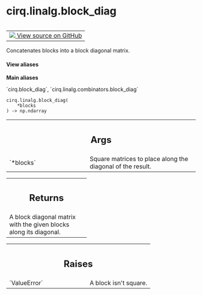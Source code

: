 <div itemscope itemtype="http://developers.google.com/ReferenceObject">
<meta itemprop="name" content="cirq.linalg.block_diag" />
<meta itemprop="path" content="Stable" />
</div>

# cirq.linalg.block_diag

<!-- Insert buttons and diff -->

<table class="tfo-notebook-buttons tfo-api" align="left">

<td>
  <a target="_blank" href="https://github.com/quantumlib/cirq/tree/master/cirq/linalg/combinators.py">
    <img src="https://www.tensorflow.org/images/GitHub-Mark-32px.png" />
    View source on GitHub
  </a>
</td>
</table>



Concatenates blocks into a block diagonal matrix.

<section class="expandable">
  <h4 class="showalways">View aliases</h4>
  <p>
<b>Main aliases</b>
<p>`cirq.block_diag`, `cirq.linalg.combinators.block_diag`</p>
</p>
</section>

<pre class="devsite-click-to-copy prettyprint lang-py tfo-signature-link">
<code>cirq.linalg.block_diag(
    *blocks
) -> np.ndarray
</code></pre>



<!-- Placeholder for "Used in" -->


<!-- Tabular view -->
 <table class="responsive fixed orange">
<colgroup><col width="214px"><col></colgroup>
<tr><th colspan="2"><h2 class="add-link">Args</h2></th></tr>

<tr>
<td>
`*blocks`
</td>
<td>
Square matrices to place along the diagonal of the result.
</td>
</tr>
</table>



<!-- Tabular view -->
 <table class="responsive fixed orange">
<colgroup><col width="214px"><col></colgroup>
<tr><th colspan="2"><h2 class="add-link">Returns</h2></th></tr>
<tr class="alt">
<td colspan="2">
A block diagonal matrix with the given blocks along its diagonal.
</td>
</tr>

</table>



<!-- Tabular view -->
 <table class="responsive fixed orange">
<colgroup><col width="214px"><col></colgroup>
<tr><th colspan="2"><h2 class="add-link">Raises</h2></th></tr>

<tr>
<td>
`ValueError`
</td>
<td>
A block isn't square.
</td>
</tr>
</table>

